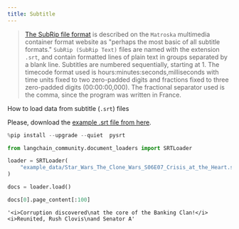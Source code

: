 ```yaml
---
title: Subtitle
---
```


>[The SubRip file format](https://en.wikipedia.org/wiki/SubRip#SubRip_file_format) is described on the `Matroska` multimedia container format website as "perhaps the most basic of all subtitle formats." `SubRip (SubRip Text)` files are named with the extension `.srt`, and contain formatted lines of plain text in groups separated by a blank line. Subtitles are numbered sequentially, starting at 1. The timecode format used is hours:minutes:seconds,milliseconds with time units fixed to two zero-padded digits and fractions fixed to three zero-padded digits (00:00:00,000). The fractional separator used is the comma, since the program was written in France.

How to load data from subtitle (`.srt`) files

Please, download the [example .srt file from here](https://www.opensubtitles.org/en/subtitles/5575150/star-wars-the-clone-wars-crisis-at-the-heart-en).

```python
%pip install --upgrade --quiet  pysrt
```

```python
from langchain_community.document_loaders import SRTLoader
```

```python
loader = SRTLoader(
    "example_data/Star_Wars_The_Clone_Wars_S06E07_Crisis_at_the_Heart.srt"
)
```

```python
docs = loader.load()
```

```python
docs[0].page_content[:100]
```

```output
'<i>Corruption discovered\nat the core of the Banking Clan!</i> <i>Reunited, Rush Clovis\nand Senator A'
```
